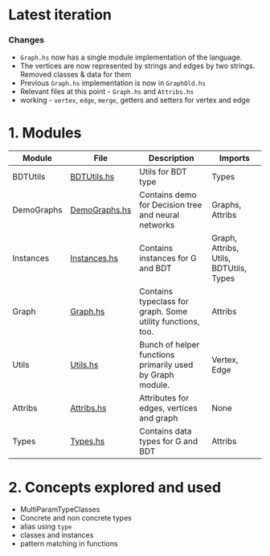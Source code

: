 # Latest iteration

### Changes
- `Graph.hs` now has a single module implementation of the language.
- The vertices are now represented by strings and edges by two strings. Removed classes & data for them
- Previous `Graph.hs` implementation is now in `GraphOld.hs`
- Relevant files at this point - `Graph.hs` and `Attribs.hs`
- working - `vertex`, `edge`, `merge`, getters and setters for vertex and edge


# 1. Modules

| Module  | File   | Description   | Imports |
| --- | --- | --- | --- |
|  BDTUtils | [BDTUtils.hs](BDTUtils.hs "BDTUtils.hs")  | Utils for BDT type | Types
| DemoGraphs  |  [DemoGraphs.hs](DemoGraphs.hs "DemoGraphs.hs") | Contains demo for Decision tree and neural networks | Graphs, Attribs
| Instances  |  [Instances.hs](Instances.hs "Instances.hs") | Contains instances for G and BDT |  Graph, Attribs, Utils, BDTUtils, Types
| Graph  |  [Graph.hs](Graph.hs "Graph.hs") | Contains typeclass for graph. Some utility functions, too.  |  Attribs
|  Utils | [Utils.hs](Utils.hs "Utils.hs")  | Bunch of helper functions primarily used by Graph module.  | Vertex, Edge
|  Attribs | [Attribs.hs](Attribs.hs "Attribs.hs")  | Attributes for edges, vertices and graph  | None
|  Types | [Types.hs](Types.hs "Types.hs")  | Contains data types for G and BDT  | Attribs

# 2. Concepts explored and used
- MultiParamTypeClasses
- Concrete and non concrete types
- alias using `type`
- classes and instances
- pattern matching in functions



